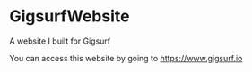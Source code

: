 # GigsurfWebsite
A website I built for Gigsurf

You can access this website by going to https://www.gigsurf.io
